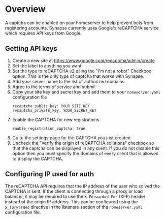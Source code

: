 # Overview
A captcha can be enabled on your homeserver to help prevent bots from registering
accounts. Synapse currently uses Google's reCAPTCHA service which requires API keys
from Google.

## Getting API keys

1. Create a new site at <https://www.google.com/recaptcha/admin/create>
1. Set the label to anything you want
1. Set the type to reCAPTCHA v2 using the "I'm not a robot" Checkbox option.
This is the only type of captcha that works with Synapse.
1. Add your server name to the list of authorized domains.
1. Agree to the terms of service and submit
1. Copy your site key and secret key and add them to your `homeserver.yaml`
configuration file
    ```
    recaptcha_public_key: YOUR_SITE_KEY
    recaptcha_private_key: YOUR_SECRET_KEY
    ```
1. Enable the CAPTCHA for new registrations
    ```
    enable_registration_captcha: true
    ```
1. Go to the settings page for the CAPTCHA you just created
1. Uncheck the "Verify the origin of reCAPTCHA solutions" checkbox so that the
captcha can be displayed in any client. If you do not disable this option then you
must specify the domains of every client that is allowed to display the CAPTCHA.

## Configuring IP used for auth

The reCAPTCHA API requires that the IP address of the user who solved the
CAPTCHA is sent. If the client is connecting through a proxy or load balancer,
it may be required to use the `X-Forwarded-For` (XFF) header instead of the origin
IP address. This can be configured using the `x_forwarded` directive in the
listeners section of the `homeserver.yaml` configuration file.
